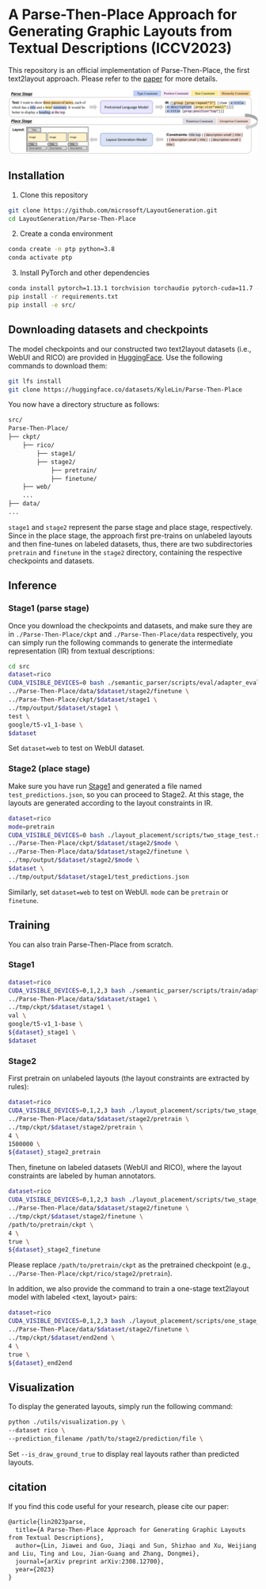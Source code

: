 # A Parse-Then-Place Approach for Generating Graphic Layouts from Textual Descriptions (ICCV2023)

This repository is an official implementation of Parse-Then-Place, the first text2layout approach.
Please refer to the [paper](https://arxiv.org/abs/2308.12700) for more details.

![](./assets/overview.png)

## Installation

1. Clone this repository
```bash
git clone https://github.com/microsoft/LayoutGeneration.git
cd LayoutGeneration/Parse-Then-Place
```
2. Create a conda environment
```bash
conda create -n ptp python=3.8
conda activate ptp
```
3. Install PyTorch and other dependencies
```bash
conda install pytorch=1.13.1 torchvision torchaudio pytorch-cuda=11.7 -c pytorch -c nvidia
pip install -r requirements.txt
pip install -e src/
```

## Downloading datasets and checkpoints

The model checkpoints and our constructed two text2layout datasets (i.e., WebUI and RICO) are provided in [HuggingFace](https://huggingface.co/datasets/KyleLin/Parse-Then-Place).
Use the following commands to download them:
```bash
git lfs install
git clone https://huggingface.co/datasets/KyleLin/Parse-Then-Place
```
You now have a directory structure as follows:
```bash
src/
Parse-Then-Place/
├── ckpt/
    ├── rico/
        ├── stage1/
        ├── stage2/
            ├── pretrain/
            ├── finetune/
    ├── web/
    ...
├── data/
...
```
`stage1` and `stage2` represent the parse stage and place stage, respectively.
Since in the place stage, the approach first pre-trains on unlabeled layouts and then fine-tunes on labeled datasets, thus, there are two subdirectories `pretrain` and `finetune` in the `stage2` directory, containing the respective checkpoints and datasets.

## Inference

### Stage1 (parse stage)

Once you download the checkpoints and datasets, and make sure they are in `./Parse-Then-Place/ckpt` and `./Parse-Then-Place/data` respectively, you can simply run the following commands to generate the intermediate representation (IR) from textual descriptions:
```bash
cd src
dataset=rico
CUDA_VISIBLE_DEVICES=0 bash ./semantic_parser/scripts/eval/adapter_eval.sh \
../Parse-Then-Place/data/$dataset/stage2/finetune \
../Parse-Then-Place/ckpt/$dataset/stage1 \
../tmp/output/$dataset/stage1 \
test \
google/t5-v1_1-base \
$dataset
```
Set `dataset=web` to test on WebUI dataset.

### Stage2 (place stage)

Make sure you have run [Stage1](#Stage1-(parse-stage)) and generated a file named `test_predictions.json`, so you can proceed to Stage2.
At this stage, the layouts are generated according to the layout constraints in IR.
```bash
dataset=rico
mode=pretrain
CUDA_VISIBLE_DEVICES=0 bash ./layout_placement/scripts/two_stage_test.sh \
../Parse-Then-Place/ckpt/$dataset/stage2/$mode \
../Parse-Then-Place/data/$dataset/stage2/finetune \
../tmp/output/$dataset/stage2/$mode \
$dataset \
../tmp/output/$dataset/stage1/test_predictions.json
```
Similarly, set `dataset=web` to test on WebUI.
`mode` can be `pretrain` or `finetune`.

## Training

You can also train Parse-Then-Place from scratch.

### Stage1

```bash
dataset=rico
CUDA_VISIBLE_DEVICES=0,1,2,3 bash ./semantic_parser/scripts/train/adapter_train.sh \
../Parse-Then-Place/data/$dataset/stage1 \
../tmp/ckpt/$dataset/stage1 \
val \
google/t5-v1_1-base \
${dataset}_stage1 \
$dataset
```

### Stage2

First pretrain on unlabeled layouts (the layout constraints are extracted by rules):
```bash
dataset=rico
CUDA_VISIBLE_DEVICES=0,1,2,3 bash ./layout_placement/scripts/two_stage_pretrain.sh \
../Parse-Then-Place/data/$dataset/stage2/pretrain \
../tmp/ckpt/$dataset/stage2/pretrain \
4 \
1500000 \
${dataset}_stage2_pretrain
```

Then, finetune on labeled datasets (WebUI and RICO), where the layout constraints are labeled by human annotators.
```bash
dataset=rico
CUDA_VISIBLE_DEVICES=0,1,2,3 bash ./layout_placement/scripts/two_stage_finetune.sh \
../Parse-Then-Place/data/$dataset/stage2/finetune \
../tmp/ckpt/$dataset/stage2/finetune \
/path/to/pretrain/ckpt \
4 \
true \
${dataset}_stage2_finetune
```
Please replace `/path/to/pretrain/ckpt` as the pretrained checkpoint (e.g., `../Parse-Then-Place/ckpt/rico/stage2/pretrain`).

In addition, we also provide the command to train a one-stage text2layout model with labeled <text, layout> pairs:
```bash
dataset=rico
CUDA_VISIBLE_DEVICES=0,1,2,3 bash ./layout_placement/scripts/one_stage_train.sh \
../Parse-Then-Place/data/$dataset/stage2/finetune \
../tmp/ckpt/$dataset/end2end \
4 \
true \
${dataset}_end2end
```

## Visualization

To display the generated layouts, simply run the following command:
```bash
python ./utils/visualization.py \
--dataset rico \
--prediction_filename /path/to/stage2/prediction/file \
```
Set `--is_draw_ground_true` to display real layouts rather than predicted layouts.

## citation

If you find this code useful for your research, please cite our paper:

```
@article{lin2023parse,
  title={A Parse-Then-Place Approach for Generating Graphic Layouts from Textual Descriptions},
  author={Lin, Jiawei and Guo, Jiaqi and Sun, Shizhao and Xu, Weijiang and Liu, Ting and Lou, Jian-Guang and Zhang, Dongmei},
  journal={arXiv preprint arXiv:2308.12700},
  year={2023}
}
```